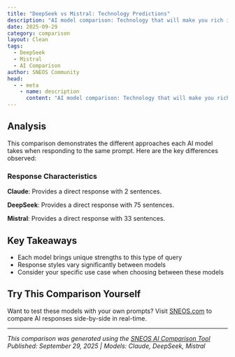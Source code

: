 ```yaml
---
title: "DeepSeek vs Mistral: Technology Predictions"
description: "AI model comparison: Technology that will make you rich if you invest now..."
date: 2025-09-29
category: comparison
layout: Clean
tags:
  - DeepSeek
  - Mistral
  - AI Comparison
author: SNEOS Community
head:
  - - meta
    - name: description
      content: "AI model comparison: Technology that will make you rich if you invest now..."
---
```


<ChatComparison
  title="Claude vs DeepSeek vs Mistral: Technology Predictions"
  prompt="Technology that will make you rich if you invest now"
  :responses='{
    "DeepSeek": "Of course. This is a powerful and exciting question, but it\u0027s crucial to approach it with the right mindset.\n\nFirst, a critical disclaimer: **I am an AI and this is not financial advice.** All investments carry risk, especially in emerging technologies. You can lose your entire investment. Always do your own deep research (DYOR) and consider speaking with a qualified financial advisor.\n\nThe key to getting rich from a technological shift is not just picking the right technology, but **identifying the foundational layers and essential services that will enable that technology to flourish.** The people who got richest in the Gold Rush weren\u0027t the miners; they were the ones selling the picks, shovels, and Levi\u0027s jeans.\n\nWith that in mind, here are the technologies and, more importantly, the **investment angles** within them that have the potential for massive growth.\n\n---\n\n### 1. Artificial Intelligence (AI) - The New Electricity\nAI is not a future technology; it\u0027s here and accelerating. The initial wave of model makers (like OpenAI) is hard to invest in directly. The real opportunity now is in the \u0022picks and shovels.\u0022\n\n*   **Investment Angle: The Infrastructure**\n    *   **Semiconductors (GPUs):** AI runs on powerful chips. Companies like **NVIDIA** are the clear leaders, but also look at the entire supply chain (TSMC, ASML).\n    *   **Cloud Platforms:** Training AI models requires immense computing power. The big cloud providers (**Amazon AWS, Microsoft Azure, Google Cloud**) are essential utilities.\n    *   **Specialized AI Software \u0026 Tools:** Companies that provide data labeling, model monitoring, MLOps, and cybersecurity for AI systems. Look for startups and public companies solving the *hard problems* of deploying AI at scale.\n\n### 2. The Energy Transition - Powering the Future\nThe global shift to clean energy is a multi-trillion-dollar megatrend. This is about rebuilding the world\u0027s energy infrastructure.\n\n*   **Investment Angle: The Entire Value Chain**\n    *   **Next-Generation Renewables:** Beyond solar and wind, look at **Advanced Nuclear (SMRs)**, Geothermal, and Tidal energy companies.\n    *   **Energy Storage:** This is the bottleneck. Investing in companies that make better, cheaper **batteries (Lithium, Solid-state, Flow batteries)** is a bet on the entire grid and electric vehicle future.\n    *   **Grid Modernization:** The current grid can\u0027t handle the transition. Smart grid tech, long-distance transmission, and power management software are critical.\n\n### 3. Biotechnology \u0026 Longevity - Engineering Health\nWe are moving from treating sickness to engineering wellness and extending the human healthspan.\n\n*   **Investment Angle: Platform Technologies**\n    *   **Gene Editing \u0026 Therapy (CRISPR etc.):** Companies developing the tools to cure genetic diseases at the source. This is a high-risk, high-reward area.\n    *   **Precision Medicine:** Using AI and genetic data to create personalized treatments and drugs. Invest in companies that have unique data sets or diagnostic platforms.\n    *   **Longevity Biotech:** Companies targeting the fundamental mechanisms of aging. This is a nascent but potentially revolutionary field.\n\n### 4. Quantum Computing - The Next Compute Paradigm\nWhile still early, quantum computing promises to solve problems that are impossible for today\u0027s supercomputers (drug discovery, material science, cryptography).\n\n*   **Investment Angle: The Enablers and Early Users**\n    *   **Hardware \u0026 Software Platforms:** Companies like IBM, Google, and D-Wave are building the machines. This is highly speculative.\n    *   **Quantum-as-a-Service (QaaS):** The way most companies will first access quantum power.\n    *   **Cybersecurity:** Quantum computers will break current encryption. Companies developing **quantum-resistant cryptography** are a crucial hedge and a clear need.\n\n### 5. Robotics and Automation - The Physical Workforce\nThis goes beyond factory robots to intelligent systems that can perceive and act in the real world.\n\n*   **Investment Angle: Intelligence and Integration**\n    *   **AI-Powered Robotics:** Companies combining advanced AI with robotics for logistics, manufacturing, and even home assistance.\n    * **Specific Use-Case Leaders:** Look for companies dominating a specific automation niche, like **Drone Delivery** or **Autonomous Farming**.\n\n### 6. Neurotechnology - The Human-Machine Interface\nThis frontier technology aims to connect our brains directly to computers.\n\n*   **Investment Angle: Therapeutic and Augmentation**\n    *   **Medical Applications:** The first wave will be treating conditions like paralysis, depression, and Alzheimer\u0027s. This is the most likely near-term path to profitability.\n    *   **Consumer Augmentation:** Think beyond VR controllers to direct neural control of devices. This is a very long-term, speculative bet.\n\n---\n\n### How to Actually Approach Investing\n\n1.  **Public Markets (Stocks \u0026 ETFs):** The easiest way to get started.\n    *   **ETFs** are your friend. Instead of betting on one company, you can buy a basket of them. Examples:\n        *   **AI:** \u0060BOTZ\u0060 (Robotics \u0026 AI), \u0060AIQ\u0060 (Artificial Intelligence \u0026 Big Data)\n        *   **Clean Energy:** \u0060ICLN\u0060 (Global Clean Energy), \u0060TAN\u0060 (Solar)\n        *   **Biotech:** \u0060IBB\u0060 (Biotech), \u0060XBI\u0060 (Biotech)\n        *   **Semiconductors:** \u0060SMH\u0060 (Semiconductors)\n\n2.  **Private Markets (Startups \u0026 Venture Capital):** This is where the 1000x returns can happen, but it\u0027s highly illiquid and risky.\n    *   **For accredited investors:** Platforms like AngelList, Republic.\n    *   **For everyone:** Some platforms allow for small, non-accredited investments, but do extreme due diligence.\n\n3.  **Invest in Yourself:** The safest investment. Learn a high-value skill in one of these fields (e.g., become a machine learning engineer, a bioinformatician, a battery chemist). Your earning potential can skyrocket.\n\n### Final, Crucial Thoughts\n\n*   **Time Horizon:** These are **long-term** plays (5-20 years). Don\u0027t invest money you\u0027ll need soon.\n*   **Volatility:** These sectors are wildly volatile. Be prepared for your investment to drop 50% before it goes up 500%.\n*   **Diversify:** Don\u0027t put all your eggs in one technological basket. Spread your investments across different themes and asset classes.\n\nThe formula is: **Identify a transformative, foundational trend \u002B Invest in the essential infrastructure that enables it \u002B Have the patience to wait a decade.**\n\nThe technologies listed above are the most likely candidates to reshape our world and create immense wealth for those who back them early and wisely.",
    "Mistral": "Investing in emerging technologies can indeed be lucrative, but it\u0027s important to note that all investments come with risks. Here are a few technologies that have significant potential, but remember to do thorough research or consult with a financial advisor before making any investment decisions:\n\n1. **Artificial Intelligence (AI) and Machine Learning (ML)**: AI and ML are transforming industries across the board. Investments in companies or funds focused on these technologies can be promising.\n\n2. **Blockchain and Cryptocurrencies**: While volatile, cryptocurrencies like Bitcoin and Ethereum have shown significant growth. Blockchain technology itself has applications beyond cryptocurrency, including supply chain management, voting systems, and more.\n\n3. **Renewable Energy**: With increasing focus on sustainability, technologies like solar, wind, and hydrogen power are gaining traction. Companies involved in renewable energy production, storage, and distribution could be good investment targets.\n\n4. **Biotechnology**: Advances in biotech, including gene editing (CRISPR), mRNA vaccines, and personalized medicine, offer significant potential for growth.\n\n5. **Quantum Computing**: Although still in its early stages, quantum computing has the potential to revolutionize fields like cryptography, optimization, and material science.\n\n6. **Internet of Things (IoT)**: The IoT market is growing rapidly as more devices become connected. Companies involved in IoT hardware, software, and services could be good investment opportunities.\n\n7. **5G and Beyond**: The rollout of 5G networks is opening up new possibilities for connectivity and data transfer. Companies involved in 5G infrastructure and services could see significant growth.\n\n8. **Space Technology**: The space industry is experiencing a renaissance with private companies leading the charge. Investments in space tourism, satellite technology, and resource extraction could pay off.\n\n9. **Electric Vehicles (EVs) and Autonomous Driving**: The shift towards EVs and self-driving cars is accelerating. Companies involved in battery technology, EV manufacturing, and autonomous driving software are potential investment targets.\n\n10. **Augmented Reality (AR) and Virtual Reality (VR)**: As AR and VR technologies improve, they are finding more applications in gaming, education, real estate, and remote work.\n\nBefore investing, consider the following:\n- **Risk Tolerance**: High-growth technologies often come with high risk.\n- **Diversification**: Spread your investments across multiple sectors and companies.\n- **Long-Term View**: Many of these technologies are still in their early stages, so a long-term investment horizon may be necessary.\n- **Research**: Thoroughly research any company or fund before investing.\n\nAlways remember that past performance is not indicative of future results, especially in the volatile world of emerging technologies."
  }'
  published-date="16:28"
/>

## Analysis

This comparison demonstrates the different approaches each AI model takes when responding to the same prompt. Here are the key differences observed:

### Response Characteristics

**Claude**: Provides a direct response with 2 sentences. 

**DeepSeek**: Provides a direct response with 75 sentences. 

**Mistral**: Provides a direct response with 33 sentences. 

## Key Takeaways

- Each model brings unique strengths to this type of query
- Response styles vary significantly between models
- Consider your specific use case when choosing between these models

## Try This Comparison Yourself

Want to test these models with your own prompts? Visit [SNEOS.com](https://sneos.com) to compare AI responses side-by-side in real-time.

---

*This comparison was generated using the [SNEOS AI Comparison Tool](https://sneos.com)*
*Published: September 29, 2025 | Models: Claude, DeepSeek, Mistral*
